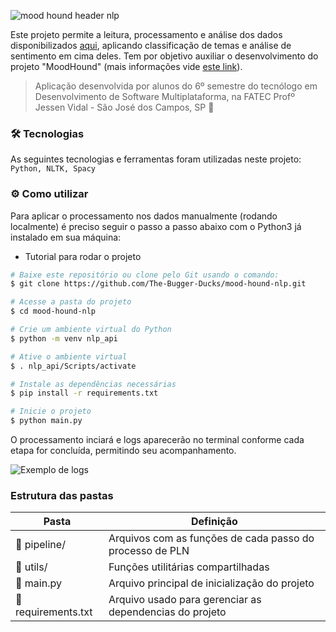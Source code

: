 ![mood hound header nlp](https://github.com/The-Bugger-Ducks/mood-hound-nlp/assets/79321198/dbc87ae2-7b71-4aa8-8a63-f4075d5e036d)

Este projeto permite a leitura, processamento e análise dos dados disponibilizados [aqui](https://github.com/americanas-tech/b2w-reviews01), aplicando classificação de temas e análise de sentimento em cima deles. Tem por objetivo auxiliar o desenvolvimento do projeto "MoodHound" (mais informações vide [este link](https://github.com/The-Bugger-Ducks/mood-hound-documentation)).

> Aplicação desenvolvida por alunos do 6º semestre do tecnólogo em Desenvolvimento de Software Multiplataforma, na FATEC Profº Jessen Vidal - São José dos Campos, SP :rocket:

### :hammer_and_wrench: Tecnologias

As seguintes tecnologias e ferramentas foram utilizadas neste projeto: `Python, NLTK, Spacy`

### :gear: Como utilizar

Para aplicar o processamento nos dados manualmente (rodando localmente) é preciso seguir o passo a passo abaixo com o Python3 já instalado em sua máquina:

- Tutorial para rodar o projeto

```bash
# Baixe este repositório ou clone pelo Git usando o comando:
$ git clone https://github.com/The-Bugger-Ducks/mood-hound-nlp.git

# Acesse a pasta do projeto
$ cd mood-hound-nlp

# Crie um ambiente virtual do Python
$ python -m venv nlp_api

# Ative o ambiente virtual
$ . nlp_api/Scripts/activate

# Instale as dependências necessárias
$ pip install -r requirements.txt

# Inicie o projeto
$ python main.py
```

O processamento inciará e logs aparecerão no terminal conforme cada etapa for concluída, permitindo seu acompanhamento.

![Exemplo de logs](https://github.com/The-Bugger-Ducks/mood-hound-nlp/assets/69374340/f7d3e645-2f2e-4f2d-9442-d7a01704af56)

### Estrutura das pastas

| Pasta                             | Definição                                                |
| --------------------------------- | -------------------------------------------------------- |
| :open_file_folder: pipeline/      | Arquivos com as funções de cada passo do processo de PLN |
| :open_file_folder: utils/         | Funções utilitárias compartilhadas                       |
| :page_facing_up: main.py          | Arquivo principal de inicialização do projeto            |
| :page_facing_up: requirements.txt | Arquivo usado para gerenciar as dependencias do projeto  |
